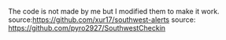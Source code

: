 The code is not made by me but I modified them to make it work. source:https://github.com/xur17/southwest-alerts
source: https://github.com/pyro2927/SouthwestCheckin
